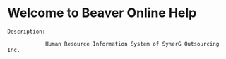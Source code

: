 # Welcome to Beaver Online Help

	Description: 

				Human Resource Information System of SynerG Outsourcing Inc.